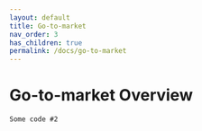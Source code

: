 ```yaml
---
layout: default
title: Go-to-market
nav_order: 3
has_children: true
permalink: /docs/go-to-market
---
```


# Go-to-market Overview

```
Some code #2
```
